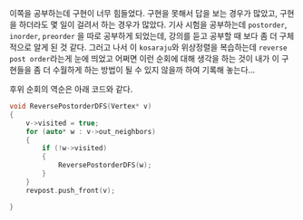 
이쪽을 공부하는데 구현이 너무 힘들었다. 구현을 못해서 답을 보는 경우가 많았고, 구현을 하더라도 몇 일이 걸려서 하는 경우가 많았다. 기사 시험을 공부하는데 `postorder`, `inorder`, `preorder` 을 따로 공부하게 되었는데, 강의를 듣고 공부할 때 보다 좀 더 구체적으로 알게 된 것 같다. 그러고 나서 이 `kosaraju`와 위상정렬을 복습하는데 `reverse post order`라는게 눈에 띄었고 어쩌면 이런 순회에 대해 생각을 하는 것이 내가 이 구현들을 좀 더 수월하게 하는 방법이 될 수 있지 않을까 하여 기록해 놓는다...

후위 순회의 역순은 아래 코드와 같다.
```cpp
void ReversePostorderDFS(Vertex* v)
{
	v->visited = true;
	for (auto* w : v->out_neighbors)
	{
		if (!w->visited)
		{
			ReversePostorderDFS(w);
		}
	}
	revpost.push_front(v);

}
```
